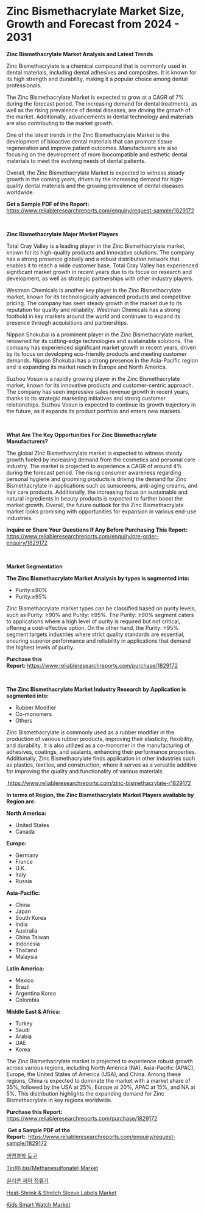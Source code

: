 <p><h1>Zinc Bismethacrylate Market Size, Growth and Forecast from 2024 - 2031</h1></p><p><strong>Zinc Bismethacrylate Market Analysis and Latest Trends</strong></p>
<p><p>Zinc Bismethacrylate is a chemical compound that is commonly used in dental materials, including dental adhesives and composites. It is known for its high strength and durability, making it a popular choice among dental professionals. </p><p>The Zinc Bismethacrylate Market is expected to grow at a CAGR of 7% during the forecast period. The increasing demand for dental treatments, as well as the rising prevalence of dental diseases, are driving the growth of the market. Additionally, advancements in dental technology and materials are also contributing to the market growth.</p><p>One of the latest trends in the Zinc Bismethacrylate Market is the development of bioactive dental materials that can promote tissue regeneration and improve patient outcomes. Manufacturers are also focusing on the development of more biocompatible and esthetic dental materials to meet the evolving needs of dental patients.</p><p>Overall, the Zinc Bismethacrylate Market is expected to witness steady growth in the coming years, driven by the increasing demand for high-quality dental materials and the growing prevalence of dental diseases worldwide.</p></p>
<p><strong>Get a Sample PDF of the Report:&nbsp;</strong> <a href="https://www.reliableresearchreports.com/enquiry/request-sample/1829172">https://www.reliableresearchreports.com/enquiry/request-sample/1829172</a></p>
<p>&nbsp;</p>
<p><strong>Zinc Bismethacrylate Major Market Players</strong></p>
<p><p>Total Cray Valley is a leading player in the Zinc Bismethacrylate market, known for its high-quality products and innovative solutions. The company has a strong presence globally and a robust distribution network that enables it to reach a wide customer base. Total Cray Valley has experienced significant market growth in recent years due to its focus on research and development, as well as strategic partnerships with other industry players.</p><p>Westman Chemicals is another key player in the Zinc Bismethacrylate market, known for its technologically advanced products and competitive pricing. The company has seen steady growth in the market due to its reputation for quality and reliability. Westman Chemicals has a strong foothold in key markets around the world and continues to expand its presence through acquisitions and partnerships.</p><p>Nippon Shokubai is a prominent player in the Zinc Bismethacrylate market, renowned for its cutting-edge technologies and sustainable solutions. The company has experienced significant market growth in recent years, driven by its focus on developing eco-friendly products and meeting customer demands. Nippon Shokubai has a strong presence in the Asia-Pacific region and is expanding its market reach in Europe and North America.</p><p>Suzhou Vosun is a rapidly growing player in the Zinc Bismethacrylate market, known for its innovative products and customer-centric approach. The company has seen impressive sales revenue growth in recent years, thanks to its strategic marketing initiatives and strong customer relationships. Suzhou Vosun is expected to continue its growth trajectory in the future, as it expands its product portfolio and enters new markets.</p></p>
<p>&nbsp;</p>
<p><strong>What Are The Key Opportunities For Zinc Bismethacrylate Manufacturers?</strong></p>
<p><p>The global Zinc Bismethacrylate market is expected to witness steady growth fueled by increasing demand from the cosmetics and personal care industry. The market is projected to experience a CAGR of around 4% during the forecast period. The rising consumer awareness regarding personal hygiene and grooming products is driving the demand for Zinc Bismethacrylate in applications such as sunscreens, anti-aging creams, and hair care products. Additionally, the increasing focus on sustainable and natural ingredients in beauty products is expected to further boost the market growth. Overall, the future outlook for the Zinc Bismethacrylate market looks promising with opportunities for expansion in various end-use industries.</p></p>
<p><strong>Inquire or Share Your Questions If Any Before Purchasing This Report:</strong> <a href="https://www.reliableresearchreports.com/enquiry/pre-order-enquiry/1829172">https://www.reliableresearchreports.com/enquiry/pre-order-enquiry/1829172</a></p>
<p>&nbsp;</p>
<p><strong>Market Segmentation</strong></p>
<p><strong>The Zinc Bismethacrylate Market Analysis by types is segmented into:</strong></p>
<p><ul><li>Purity:≥90%</li><li>Purity:≥95%</li></ul></p>
<p><p>Zinc Bismethacrylate market types can be classified based on purity levels, such as Purity: ≥90% and Purity: ≥95%. The Purity: ≥90% segment caters to applications where a high level of purity is required but not critical, offering a cost-effective option. On the other hand, the Purity: ≥95% segment targets industries where strict quality standards are essential, ensuring superior performance and reliability in applications that demand the highest levels of purity.</p></p>
<p><strong>Purchase this Report:&nbsp;</strong><a href="https://www.reliableresearchreports.com/purchase/1829172">https://www.reliableresearchreports.com/purchase/1829172</a></p>
<p>&nbsp;</p>
<p><strong>The Zinc Bismethacrylate Market Industry Research by Application is segmented into:</strong></p>
<p><ul><li>Rubber Modifier</li><li>Co-monomers</li><li>Others</li></ul></p>
<p><p>Zinc Bismethacrylate is commonly used as a rubber modifier in the production of various rubber products, improving their elasticity, flexibility, and durability. It is also utilized as a co-monomer in the manufacturing of adhesives, coatings, and sealants, enhancing their performance properties. Additionally, Zinc Bismethacrylate finds application in other industries such as plastics, textiles, and construction, where it serves as a versatile additive for improving the quality and functionality of various materials.</p></p>
<p><a href="https://www.reliableresearchreports.com/zinc-bismethacrylate-r1829172">&nbsp;https://www.reliableresearchreports.com/zinc-bismethacrylate-r1829172</a></p>
<p><strong>In terms of Region, the Zinc Bismethacrylate Market Players available by Region are:</strong></p>
<p>
    <p> <strong> North America: </strong>
        <ul>
            <li>United States</li>
            <li>Canada</li>
        </ul>
        </p> 
    <p> <strong> Europe: </strong>
        <ul>
            <li>Germany</li>
            <li>France</li>
            <li>U.K.</li>
            <li>Italy</li>
            <li>Russia</li>
        </ul>
        </p> 
    <p> <strong> Asia-Pacific: </strong>
        <ul>
            <li>China</li>
            <li>Japan</li>
            <li>South Korea</li>
            <li>India</li>
            <li>Australia</li>
            <li>China Taiwan</li>
            <li>Indonesia</li>
            <li>Thailand</li>
            <li>Malaysia</li>
        </ul>
        </p> 
    <p> <strong> Latin America: </strong>
        <ul>
            <li>Mexico</li>
            <li>Brazil</li>
            <li>Argentina Korea</li>
            <li>Colombia</li>
        </ul>
        </p> 
    <p> <strong> Middle East & Africa: </strong>
        <ul>
            <li>Turkey</li>
            <li>Saudi</li>
            <li>Arabia</li>
            <li>UAE</li>
            <li>Korea</li>
        </ul>
    </p>
    </p>
<p><p>The Zinc Bismethacrylate market is projected to experience robust growth across various regions, including North America (NA), Asia-Pacific (APAC), Europe, the United States of America (USA), and China. Among these regions, China is expected to dominate the market with a market share of 35%, followed by the USA at 25%, Europe at 20%, APAC at 15%, and NA at 5%. This distribution highlights the expanding demand for Zinc Bismethacrylate in key regions worldwide.</p></p>
<p><strong>Purchase this Report: </strong><a href="https://www.reliableresearchreports.com/purchase/1829172">https://www.reliableresearchreports.com/purchase/1829172</a></p>
<p>&nbsp;<strong>Get a Sample PDF of the Report:&nbsp;&nbsp;</strong><a href="https://www.reliableresearchreports.com/enquiry/request-sample/1829172">https://www.reliableresearchreports.com/enquiry/request-sample/1829172</a></p>
<p><strong></strong></p>
<p><p><a href="https://github.com/romeshmittrochakma11/Market-Research-Report-List-1/blob/main/5915316104934.md">생명과학 도구</a></p><p><a href="https://github.com/brentleyjimmiealvaradoz4l1rea/Market-Research-Report-List-2/blob/main/tinii-bismethanesulfonate-market.md">Tin(II) bis(Methanesulfonate) Market</a></p><p><a href="https://github.com/langcat852024/Market-Research-Report-List-1/blob/main/7837845104935.md">실리콘 제어 정류기</a></p><p><a href="https://github.com/Angelnienowdseej3e45z3p8c/Market-Research-Report-List-2/blob/main/heat-shrink-stretch-sleeve-labels-market.md">Heat-Shrink & Stretch Sleeve Labels Market</a></p><p><a href="https://issuu.com/reportprime-2/docs/kids-smart-watch-market-size-2030.pptx">Kids Smart Watch Market</a></p></p>